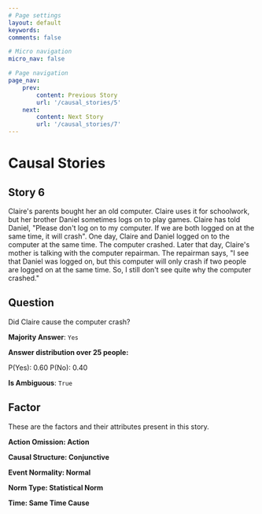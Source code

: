 ```yaml
---
# Page settings
layout: default
keywords:
comments: false

# Micro navigation
micro_nav: false

# Page navigation
page_nav:
    prev:
        content: Previous Story
        url: '/causal_stories/5'
    next:
        content: Next Story
        url: '/causal_stories/7'
---
```

# Causal Stories

## Story 6

<div class='text-hightlight'>
Claire's parents bought her an old computer. Claire uses it for schoolwork, but her brother Daniel sometimes logs on to play games. Claire has told Daniel, "Please don't log on to my computer. If we are both logged on at the same time, it will crash". One day, Claire and Daniel logged on to the computer at the same time. The computer crashed. Later that day, Claire's mother is talking with the computer repairman. The repairman says, "I see that Daniel was logged on, but this computer will only crash if two people are logged on at the same time. So, I still don't see quite why the computer crashed."
</div>

## Question

<p>
<div class='text-hightlight'>Did Claire cause the computer crash?</div>
</p>

**Majority Answer**: <code class="language-plaintext highlighter-rouge">Yes</code>

**Answer distribution over 25 people:**

<div class="container">
<div class="row">
<div class="col-md-7">
    <div class="slider-container">
        <div class="slider">
            <div class="slider-value" id="sliderValue"></div>
        </div>
        <div class="slider-labels">
            <span id="yesLabel">P(Yes): 0.60</span>
            <span id="noLabel">P(No): 0.40</span>
        </div>
    </div>
</div>
</div>
</div>

**Is Ambiguous**:  <code class="language-plaintext highlighter-rouge">True</code> <!-- False -->

## Factor

These are the factors and their attributes present in this story.


<div class="callout callout--info">
    <p><strong>Action Omission: Action</strong></p>
</div>

<div class="callout callout--info">
    <p><strong>Causal Structure: Conjunctive</strong></p>
</div>

<div class="callout callout--info">
    <p><strong>Event Normality: Normal</strong></p>
</div>

<div class="callout callout--info">
    <p><strong>Norm Type: Statistical Norm</strong></p>
</div>

<div class="callout callout--info">
    <p><strong>Time: Same Time Cause</strong></p>
</div>
